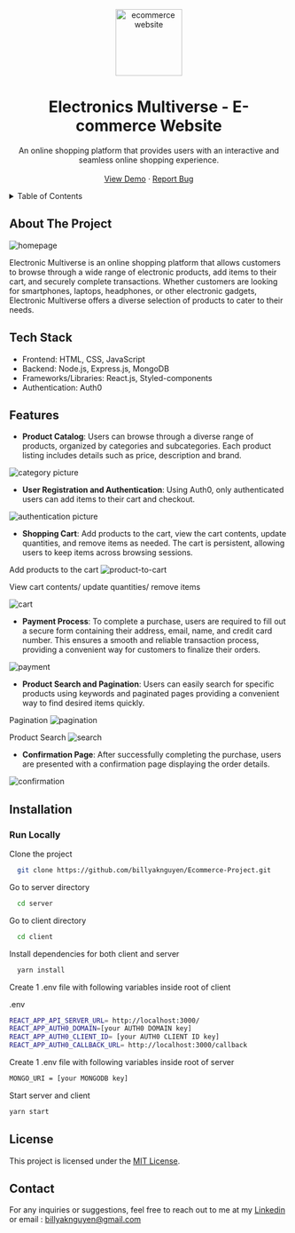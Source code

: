 <div align="center">
<img align="center" src="https://cdn.discordapp.com/attachments/899929905318486046/1110477371687059486/EM.png" alt="ecommerce website" height="120" width= "120">
  <h1>Electronics Multiverse - E-commerce Website</h1>
  <p>
     An online shopping platform that provides users with an interactive and seamless online shopping experience.
    <br />
    <br />
    <a href="https://www.youtube.com/watch?v=Et9Fb2kgShM">View Demo</a>
    ·
    <!-- <a href="https://cryptopluie.onrender.com/">Live Website</a>
    · -->
    <a href="https://github.com/billyaknguyen/Ecommerce-Project/issues">Report Bug</a>
  </p>
</div>


<details>
  <summary>Table of Contents</summary>
  <ol>
    <li>
      <a href="#about-the-project">About The Project</a>
      <ul>
        <li><a href="#tech-stack">Tech Stack</a></li>
        <li><a href="#features">Features</a></li>
      </ul>
    </li>
    <li>
      <a href="#installation">Installation</a>
      <ul>
        <li><a href="#run-locally">Run Locally</a></li>
      </ul>
    </li>
    <li><a href="#license">License</a></li>
    <li><a href="#contact">Contact</a></li>
  </ol>
</details>


## About The Project

<img alt= "homepage" src="https://cdn.discordapp.com/attachments/899929905318486046/1111557087143669770/homepage4.gif"/>

Electronic Multiverse is an online shopping platform that allows customers to browse through a wide range of electronic products, add items to their cart, and securely complete transactions. Whether customers are looking for smartphones, laptops, headphones, or other electronic gadgets, Electronic Multiverse offers a diverse selection of products to cater to their needs.

## Tech Stack

* Frontend: HTML, CSS, JavaScript
* Backend: Node.js, Express.js, MongoDB
* Frameworks/Libraries: React.js, Styled-components
* Authentication: Auth0


## Features

- **Product Catalog**: Users can browse through a diverse range of products, organized by categories and subcategories. Each product listing includes details such as price, description and brand.

<img alt= "category picture" src="https://cdn.discordapp.com/attachments/899929905318486046/1111541572794855454/category_and_subcategory.gif"/>

- **User Registration and Authentication**: Using Auth0, only authenticated users can add items to their cart and checkout.

<img alt= "authentication picture" src="https://cdn.discordapp.com/attachments/899929905318486046/1111541728630030357/Authentication.gif"/>

- **Shopping Cart**: Add products to the cart, view the cart contents, update quantities, and remove items as needed. The cart is persistent, allowing users to keep items across browsing sessions.

Add products to the cart
<img alt= "product-to-cart" src="https://cdn.discordapp.com/attachments/899929905318486046/1111541988140003408/add_to_cart.gif"/>

View cart contents/ update quantities/ remove items

<img alt= "cart" src="https://cdn.discordapp.com/attachments/899929905318486046/1111542531180744774/cart_funtionality.gif"/>

- **Payment Process**: To complete a purchase, users are required to fill out a secure form containing their address, email, name, and credit card number. This ensures a smooth and reliable transaction process, providing a convenient way for customers to finalize their orders.

<img alt= "payment" src="https://cdn.discordapp.com/attachments/899929905318486046/1111545168714285076/checkout.gif"/>

- **Product Search and Pagination**: Users can easily search for specific products using keywords and paginated pages providing a convenient way to find desired items quickly.

Pagination 
<img alt= "pagination" src="https://cdn.discordapp.com/attachments/899929905318486046/1111545371362070598/pagination.gif"/>

Product Search
<img alt= "search" src="https://cdn.discordapp.com/attachments/899929905318486046/1111545495979036764/Search.gif"/>

- **Confirmation Page**: After successfully completing the purchase, users are presented with a confirmation page displaying the order details.

<img alt= "confirmation" src="https://cdn.discordapp.com/attachments/899929905318486046/1111545668574646312/Confirmation_page.gif"/>

## Installation

### Run Locally

Clone the project

```bash
  git clone https://github.com/billyaknguyen/Ecommerce-Project.git
```
Go to server directory
```bash
  cd server
```
Go to client directory
```bash
  cd client
```
Install dependencies for both client and server

```bash
  yarn install
```

Create  1 .env file with following variables inside root of client

.env
```bash
REACT_APP_API_SERVER_URL= http://localhost:3000/
REACT_APP_AUTH0_DOMAIN=[your AUTH0 DOMAIN key]
REACT_APP_AUTH0_CLIENT_ID= [your AUTH0 CLIENT ID key]
REACT_APP_AUTH0_CALLBACK_URL= http://localhost:3000/callback
```

Create 1 .env file with following variables inside root of server

```bash
MONGO_URI = [your MONGODB key]
```

Start server and client

```bash
yarn start
```

## License

This project is licensed under the [MIT License](LICENSE).

## Contact

For any inquiries or suggestions, feel free to reach out to me at my <a href="https://linkedin.com/in/billyaknguyen" target="blank">Linkedin</a> or email : billyaknguyen@gmail.com
